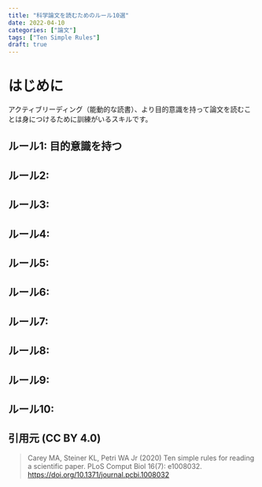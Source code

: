 ```yaml
---
title: "科学論文を読むためのルール10選"
date: 2022-04-10
categories: ["論文"]
tags: ["Ten Simple Rules"]
draft: true
---
```


# はじめに

アクティブリーディング（能動的な読書）、より目的意識を持って論文を読むことは身につけるために訓練がいるスキルです。


## ルール1: 目的意識を持つ





## ルール2: 

## ルール3: 

## ルール4: 

## ルール5: 

## ルール6: 

## ルール7: 

## ルール8: 

## ルール9: 

## ルール10: 


## 引用元 (CC BY 4.0)

> Carey MA, Steiner KL, Petri WA Jr (2020) Ten simple rules for reading a scientific paper. PLoS Comput Biol 16(7): e1008032. https://doi.org/10.1371/journal.pcbi.1008032

